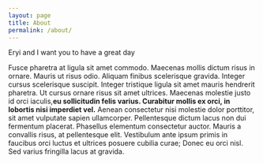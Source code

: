 ```yaml
---
layout: page
title: About
permalink: /about/
---
```

Eryi and I want you to have a great day

Fusce pharetra at ligula sit amet commodo. Maecenas mollis dictum risus in ornare. Mauris ut risus odio. Aliquam finibus scelerisque gravida. Integer cursus scelerisque suscipit. Integer tristique ligula sit amet mauris hendrerit pharetra. Ut cursus ornare risus sit amet ultrices. Maecenas molestie justo id orci iaculis,**eu sollicitudin felis varius. Curabitur mollis ex orci, in lobortis nisi imperdiet vel.** Aenean consectetur nisi molestie dolor porttitor, sit amet vulputate sapien ullamcorper. Pellentesque dictum lacus non dui fermentum placerat. Phasellus elementum consectetur auctor. Mauris a convallis risus, at pellentesque elit. Vestibulum ante ipsum primis in faucibus orci luctus et ultrices posuere cubilia curae; Donec eu orci nisl. Sed varius fringilla lacus at gravida.

